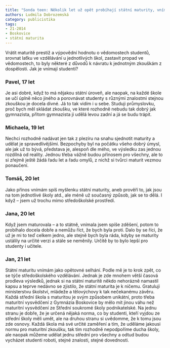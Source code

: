 ```yaml
---
title: "Sonda teen: Několik let už opět probíhají státní maturity, vnímáš je jako přínos?"
authors: Ludmila Dobrozemská
category: publicistika
tags: 
- 21-2014
- Boskovice
- státní maturita
---
```

Vrátit maturitě prestiž a výpovědní hodnotu o vědomostech studentů, srovnat laťku ve vzdělávání u jednotlivých škol, zastavit propad ve vědomostech, to byly některé z důvodů k návratu k jednotným zkouškám z dospělosti. Jak je vnímají studenti?

### Pavel, 17 let

Je asi dobré, když to má nějakou státní úroveň, ale naopak, na každé škole se učí úplně něco jiného a porovnávat studenty s různými znalostmi stejnou zkouškou je docela divné. Já to tak vidím i u sebe. Studuji průmyslovku, proč bych měl skládat zkoušku, ve které rozhodně nebudu tak dobrý jak gymnazista, přitom gymnazista ji udělá levou zadní a já se budu trápit.

### Michaela, 19 let

Nechci rozhodně nadávat jen tak z plezíru na snahu sjednotit maturity a udělat je spravedlivějšími. Bezpochyby byl na počátku všeho dobrý úmysl, ale jak už to bývá, představa je, alespoň dle mého, ve výsledku zas jednou rozdílná od reality. Jednou třeba vážně budou přínosem pro všechny, ale to si zřejmě ještě žádá řadu let a řadu omylů, z nichž si tvůrci maturit vezmou ponaučení.

### Tomáš, 20 let

Jako přínos vnímám spíš myšlenku státní maturity, aneb prověří to, jak jsou na tom jednotlivé školy atd., ale méně už současný způsob, jak se to dělá. I když – jsem už trochu mimo středoškolské prostředí.

### Jana, 20 let

Když jsem maturovala – a to státně, vnímala jsem spíše zděšení, potom to probíhalo docela dobře a nemůžu říct, že bych byla proti. Dalo by se říci, že už je mi to teď celkem jedno, ale stejně bych byla ráda, kdyby se maturity ustálily na určité verzi a stále se neměnily. Určitě by to bylo lepší pro studenty i učitele.

### Jan, 21 let

Státní maturitu vnímám jako opětovné selhání. Podle mě je to krok zpět, co se týče středoškolského vzdělávání. Jednak je zde mnohem větší časová prodleva výsledků, jednak si na státní maturitě někdo nehorázně namastil kapsu a teprve nedávno se zjistilo, že státní maturita je k ničemu. Gratuluji ministerstvu školství, mládeže a tělovýchovy k tak nečekanému závěru. Každá střední škola s maturitou je svým způsobem unikátní, proto třeba maturitní vysvědčení z Gymnázia Boskovice by mělo mít jinou váhu než maturitní vysvědčení ze Střední soukromé školy podnikatelské. Na jednu stranu je dobře, že je určená nějaká norma, co by studenti, kteří vyjdou ze střední školy měli umět, ale na druhou stranu si uvědomme, že k tomu jsou zde osnovy. Každá škola má své určité zaměření a tím, že uděláme jakousi normu pro maturitní zkoušku, tak tím rozhodně nepodpoříme ducha školy, ale naopak můžeme udělat jednu střední pro všechny a odtud budou vycházet studenti roboti, stejné znalosti, stejné dovednosti. 

